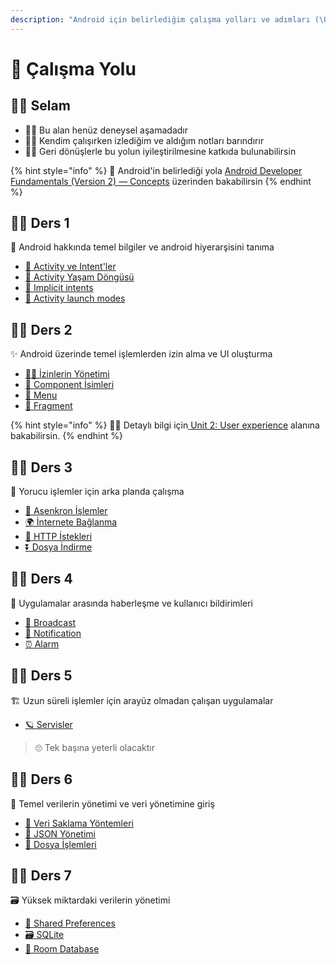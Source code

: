 ```yaml
---
description: "Android için belirlediğim çalışma yolları ve adımları (\U0001F468‍\U0001F52C deneysel)"
---
```


# 🚩 Çalışma Yolu

## 🙋‍♂️ Selam

* 👨‍🔬 Bu alan henüz deneysel aşamadadır
* 👷‍♂️ Kendim çalışırken izlediğim ve aldığım notları barındırır
* 💁‍♂️ Geri dönüşlerle bu yolun iyileştirilmesine katkıda bulunabilirsin

{% hint style="info" %}
‍🚀 Android'in belirlediği yola [Android Developer Fundamentals \(Version 2\) — Concepts](https://google-developer-training.github.io/android-developer-fundamentals-course-concepts-v2/) üzerinden bakabilirsin
{% endhint %}

## 👨‍🏫 Ders 1

🧱 Android hakkında temel bilgiler ve android hiyerarşisini tanıma

* [📃 Activity ve Intent'ler](giris/activity-ve-intentler.md)
* [💫 Activity Yaşam Döngüsü](giris/activity-yasam-doenguesue.md)
* [🏹 Implicit intents](giris/implicit-intents.md)
* [🏁 Activity launch modes](giris/activity-launch-modes.md)

## 👨‍🏫 Ders 2

✨ Android üzerinde temel işlemlerden izin alma ve UI oluşturma

* [👮‍♂️ İzinlerin Yönetimi](temel/izinlerin-yoenetimi.md)
* [🧐 Component İsimleri](gui/component-isimleri.md)
* [🍱 Menu](gui/menu.md)
* [🍱 Fragment](gui/fragment/)

{% hint style="info" %}
‍🧙‍♂ Detaylı bilgi için[ Unit 2: User experience](https://google-developer-training.github.io/android-developer-fundamentals-course-concepts-v2/unit-2-user-experience/lesson-4-user-interaction/4-1-c-buttons-and-clickable-images/4-1-c-buttons-and-clickable-images.html) alanına bakabilirsin.
{% endhint %}

## 👨‍🏫 Ders 3

🚧 Yorucu işlemler için arka planda çalışma

* [💫 Asenkron İşlemler](arkaplan/asynctask-ve-asynctaskloader/)
* [🌍 İnternete Bağlanma](haberlesme/internete-baglanma.md)
* [💌 HTTP İstekleri](haberlesme/http-istekleri.md)
* [⏬ Dosya İndirme](haberlesme/dosya-indirme.md)

## 👨‍🏫 Ders 4

🔸 Uygulamalar arasında haberleşme ve kullanıcı bildirimleri

* [📢 Broadcast](haberlesme/broadcast/)
* [🔔 Notification](arkaplan/notification.md)
* [⏰ Alarm](arkaplan/alarm.md)

## 👨‍🏫 Ders 5

🏗️ Uzun süreli işlemler için arayüz olmadan çalışan uygulamalar

* [🪐 Servisler](android-servisleri/)

> 🙄 Tek başına yeterli olacaktır

## 👨‍🏫 Ders 6

💾 Temel verilerin yönetimi ve veri yönetimine giriş

* [🔸 Veri Saklama Yöntemleri](veriler/veri-saklama-yoentemleri.md)
* [📜 JSON Yönetimi](veriler/json-yoenetimi.md)
* [📂 Dosya İşlemleri](https://github.com/YEmreAk/YAndroid/blob/master/veriler/dosya-islemleri.md)

## 👨‍🏫 Ders 7

🗃️ Yüksek miktardaki verilerin yönetimi

* [👐 Shared Preferences](veriler/shared-preferences.md)
* [🗃️ SQLite](veriler/sqlite.md)
* [💽 Room Database](veriler/room-database.md)

